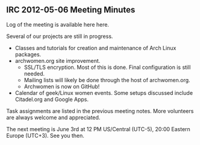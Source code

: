## IRC 2012-05-06 Meeting Minutes

Log of the meeting is available here here.

Several of our projects are still in progress.

- Classes and tutorials for creation and maintenance of Arch Linux
  packages.
- archwomen.org site improvement.
    - SSL/TLS encryption. Most of this is done. Final configuration is
      still needed.
    - Mailing lists will likely be done through the host of
      archwomen.org.
    - Archwomen is now on GitHub!
- Calendar of geek/Linux women events. Some setups discussed include
  Citadel.org and Google Apps.

Task assignments are listed in the previous meeting notes. More
volunteers are always welcome and appreciated.

The next meeting is June 3rd at 12 PM US/Central (UTC-5), 20:00 Eastern
Europe (UTC+3). See you then.
